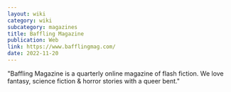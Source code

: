 ```yaml
---
layout: wiki
category: wiki
subcategory: magazines
title: Baffling Magazine
publication: Web
link: https://www.bafflingmag.com/
date: 2022-11-20
---
```


"Baffling Magazine is a quarterly online magazine of flash fiction. We love fantasy, science fiction & horror stories with a queer bent."
